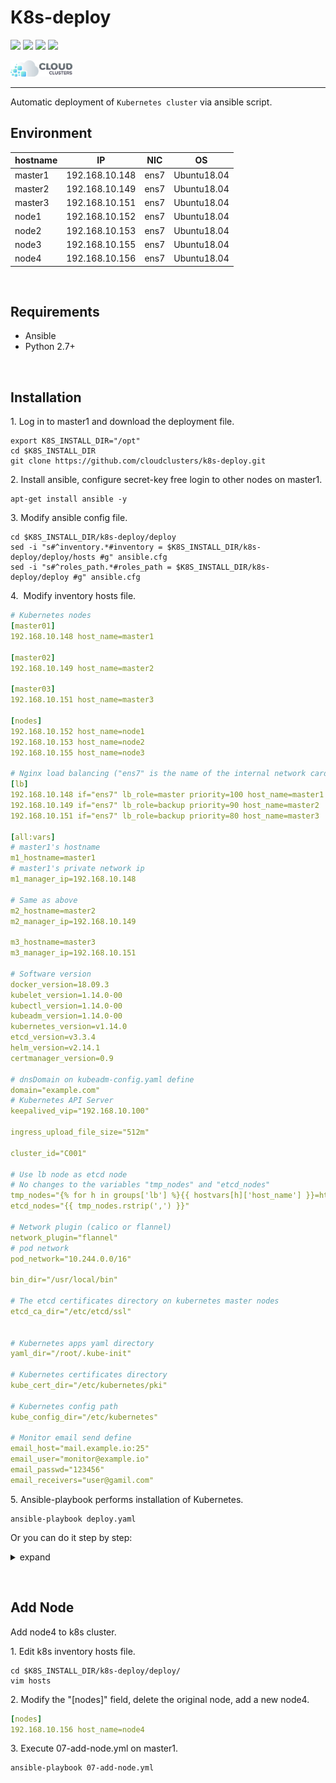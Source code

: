 K8s-deploy
===
 [![](https://img.shields.io/badge/platform-linux--64-lightgrey)](https://img.shields.io/badge/platform-linux--64-lightgrey)
 [![](https://img.shields.io/badge/code%20size-764%20Kb-blue)](https://img.shields.io/badge/code%20size-764%20Kb-blue)
 [![](https://img.shields.io/badge/docs-latest-brightgreen.svg)](https://img.shields.io/badge/docs-latest-brightgreen.svg)
 [![](https://img.shields.io/badge/license-MIT-green)](https://img.shields.io/badge/license-MIT-green)
 
<img src="images/cloudclusters-36.png" width="100">  

----   

Automatic deployment of `Kubernetes cluster` via ansible script. 
&nbsp;


## Environment

| hostname |IP |NIC |OS |
| ------ | ------ |------ |------|
| master1 | 192.168.10.148 |ens7 |Ubuntu18.04 |
| master2 |  192.168.10.149 |ens7 |Ubuntu18.04 |
| master3 | 192.168.10.151 |ens7 |Ubuntu18.04 |
| node1 | 192.168.10.152 |ens7 |Ubuntu18.04 |
| node2 | 192.168.10.153 |ens7 |Ubuntu18.04 |
| node3 | 192.168.10.155 |ens7 |Ubuntu18.04 |
| node4 | 192.168.10.156 |ens7 |Ubuntu18.04 |

&nbsp;

## Requirements

- Ansible
- Python 2.7+

&nbsp;

## Installation

1.&nbsp;Log in to master1 and download the deployment file.
```shell
export K8S_INSTALL_DIR="/opt"
cd $K8S_INSTALL_DIR
git clone https://github.com/cloudclusters/k8s-deploy.git
```
2.&nbsp;Install ansible, configure secret-key free login to other nodes on master1.
```shell
apt-get install ansible -y
```

3.&nbsp;Modify ansible config file.
```shell
cd $K8S_INSTALL_DIR/k8s-deploy/deploy
sed -i "s#^inventory.*#inventory = $K8S_INSTALL_DIR/k8s-deploy/deploy/hosts #g" ansible.cfg
sed -i "s#^roles_path.*#roles_path = $K8S_INSTALL_DIR/k8s-deploy/deploy #g" ansible.cfg
```
4.&nbsp; Modify inventory hosts file.
```yaml
# Kubernetes nodes
[master01]
192.168.10.148 host_name=master1

[master02]
192.168.10.149 host_name=master2

[master03]
192.168.10.151 host_name=master3

[nodes]
192.168.10.152 host_name=node1
192.168.10.153 host_name=node2
192.168.10.155 host_name=node3

# Nginx load balancing ("ens7" is the name of the internal network card)
[lb]
192.168.10.148 if="ens7" lb_role=master priority=100 host_name=master1 
192.168.10.149 if="ens7" lb_role=backup priority=90 host_name=master2
192.168.10.151 if="ens7" lb_role=backup priority=80 host_name=master3

[all:vars]
# master1's hostname
m1_hostname=master1
# master1's private network ip 
m1_manager_ip=192.168.10.148

# Same as above
m2_hostname=master2
m2_manager_ip=192.168.10.149

m3_hostname=master3
m3_manager_ip=192.168.10.151

# Software version
docker_version=18.09.3
kubelet_version=1.14.0-00
kubectl_version=1.14.0-00
kubeadm_version=1.14.0-00
kubernetes_version=v1.14.0
etcd_version=v3.3.4
helm_version=v2.14.1
certmanager_version=0.9

# dnsDomain on kubeadm-config.yaml define 
domain="example.com"
# Kubernetes API Server
keepalived_vip="192.168.10.100"

ingress_upload_file_size="512m"

cluster_id="C001"

# Use lb node as etcd node
# No changes to the variables "tmp_nodes" and "etcd_nodes"
tmp_nodes="{% for h in groups['lb'] %}{{ hostvars[h]['host_name'] }}=https://{{ h }}:2380,{% endfor %}"
etcd_nodes="{{ tmp_nodes.rstrip(',') }}"

# Network plugin (calico or flannel)
network_plugin="flannel"
# pod network
pod_network="10.244.0.0/16"

bin_dir="/usr/local/bin"

# The etcd certificates directory on kubernetes master nodes
etcd_ca_dir="/etc/etcd/ssl"


# Kubernetes apps yaml directory
yaml_dir="/root/.kube-init"

# Kubernetes certificates directory
kube_cert_dir="/etc/kubernetes/pki"

# Kubernetes config path
kube_config_dir="/etc/kubernetes"

# Monitor email send define
email_host="mail.example.io:25"
email_user="monitor@example.io"
email_passwd="123456"
email_receivers="user@gamil.com"
```

5.&nbsp;Ansible-playbook performs installation of Kubernetes.
```shell
ansible-playbook deploy.yaml
```
Or you can do it step by step:

<details>
<summary>expand</summary>
<pre><code>
ansible-playbook 01-preinstall.yml
ansible-playbook 02-certificates.yml
ansible-playbook 03-etcd.yml
ansible-playbook 04-lb.yml
ansible-playbook 05-init-master.yml
ansible-playbook 06-other-master.yml
ansible-playbook 07-add-node.yml 
ansible-playbook 08-flannel.yml
ansible-playbook 09-ingress.yml
ansible-playbook 10-helm.yml
ansible-playbook 11-cert-manager.yml 
ansible-playbook 12-monitor.yml
</code></pre>
</details>

&nbsp;


## Add Node 

Add node4 to k8s cluster.

1.&nbsp;Edit k8s inventory hosts file. 
```shell
cd $K8S_INSTALL_DIR/k8s-deploy/deploy/
vim hosts
```

2.&nbsp;Modify the "[nodes]" field, delete the original node, add a new node4.
```yaml
[nodes]
192.168.10.156 host_name=node4
```

3.&nbsp;Execute  07-add-node.yml on master1.
```shell
ansible-playbook 07-add-node.yml
```
